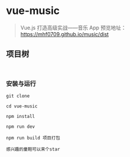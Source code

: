 # vue-music

> Vue.js 打造高级实战——音乐 App
> 预览地址：https://mhf0709.github.io/music/dist

## 项目树
```


```

### 安装与运行

```
git clone 

cd vue-music

npm install

npm run dev 

npm run build 项目打包 

感兴趣的童鞋可以来个star

